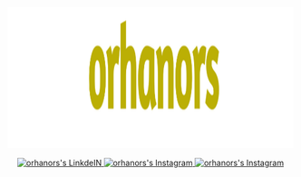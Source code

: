 <p align="center">
    <img src="https://github.com/orhanors/orhanors/blob/main/me2.png" width="600px" height="250px" alt="orhan örs" />
</p>
<p align="center">
<a href="https://www.linkedin.com/in/orhanors/">
  <img alt="orhanors's LinkdeIN" width="35px" src="https://image.flaticon.com/icons/svg/2111/2111465.svg" />
</a>
<a href="https://www.instagram.com/orhanors_">
  <img alt="orhanors's Instagram" width="35px" src="https://image.flaticon.com/icons/svg/2111/2111421.svg" />
</a>
<a href="orsorhan1@gmail.com">
  <img alt="orhanors's Instagram" width="35px" src="https://image.flaticon.com/icons/svg/324/324123.svg" />
</a>
</p>

